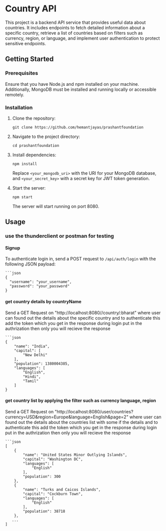 # Country API

This project is a backend API service that provides useful data about countries. It includes endpoints to fetch detailed information about a specific country, retrieve a list of countries based on filters such as currency, region, or language, and implement user authentication to protect sensitive endpoints.

## Getting Started

### Prerequisites

Ensure that you have Node.js and npm installed on your machine. Additionally, MongoDB must be installed and running locally or accessible remotely.

### Installation

1. Clone the repository:

    ```
    git clone https://github.com/hemantjayas/prashantfoundation
    ```

2. Navigate to the project directory:

    ```
    cd prashantfoundation
    ```

3. Install dependencies:

    ```
    npm install
    ```

    Replace `<your_mongodb_uri>` with the URI for your MongoDB database, and `<your_secret_key>` with a secret key for JWT token generation.

4. Start the server:

    ```
    npm start
    ```

    The server will start running on port 8080.

## Usage   

### use the thunderclient or postman for testing 

#### Signup

To authenticate login in, send a POST request to `/api/auth/login` with the following JSON payload:
```
```json
{
  "username": "your_username",
  "password": "your_password"
}
```

#### get country details by countryName 

Send a GET Request  on "http://localhost:8080//country/:bharat"  where user can found out the details about the specific country 
and to authenticate this add the token which you get in the response during login  put in the authrization then only you will recieve the response 

```
```json
{
    "name": "India",
    "capital": [
        "New Delhi"
    ],
    "population": 1380004385,
    "languages": [
        "English",
        "Hindi",
        "Tamil"
    ]
}
```

#### get country list  by applying the filter  such as currency language, region  
Send a GET Request  on "http://localhost:8080/user/countries?currency=USD&region=Europe&language=English&page=2"  where user can found out the details about the  countries list with some if the details
and to authenticate this add the token which you get in the response during login  put in the authrization then only you will recieve the response 

```
```json
[
    {
        "name": "United States Minor Outlying Islands",
        "capital": "Washington DC",
        "languages": [
            "English"
        ],
        "population": 300
    },
    {
        "name": "Turks and Caicos Islands",
        "capital": "Cockburn Town",
        "languages": [
            "English"
        ],
        "population": 38718
    },
   ...
]
```







